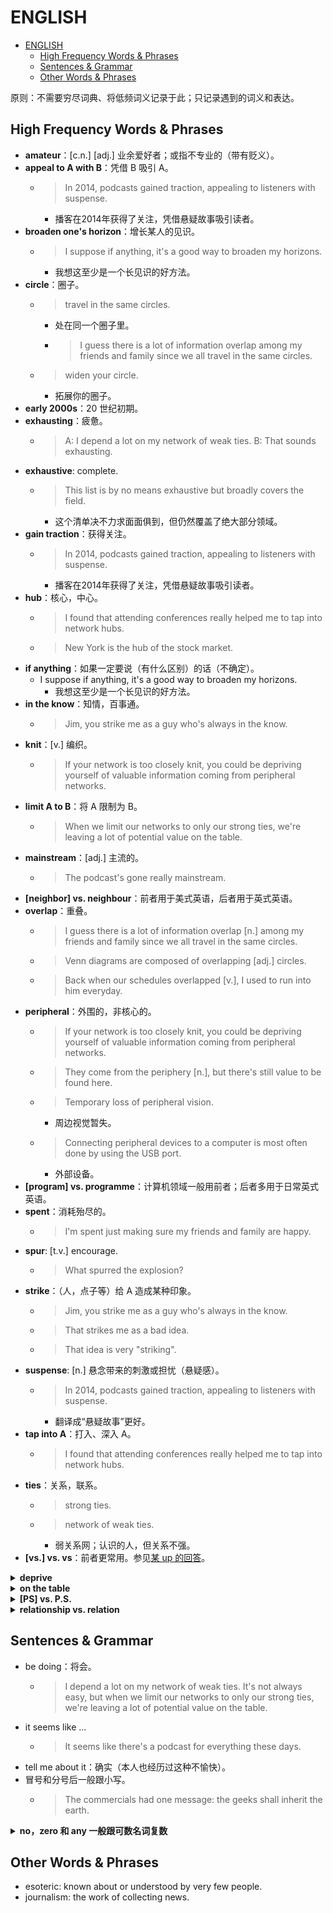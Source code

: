 # ENGLISH

- [ENGLISH](#english)
  - [High Frequency Words & Phrases](#high-frequency-words--phrases)
  - [Sentences & Grammar](#sentences--grammar)
  - [Other Words & Phrases](#other-words--phrases)

原则：不需要穷尽词典、将低频词义记录于此；只记录遇到的词义和表达。

## High Frequency Words & Phrases

- **amateur**：[c.n.] [adj.] 业余爱好者；或指不专业的（带有贬义）。
- **appeal to A with B**：凭借 B 吸引 A。
  - > In 2014, podcasts gained traction, appealing to listeners with suspense.
    - 播客在2014年获得了关注，凭借悬疑故事吸引读者。
- **broaden one's horizon**：增长某人的见识。
  - > I suppose if anything, it's a good way to broaden my horizons.
    - 我想这至少是一个长见识的好方法。
- **circle**：圈子。
  - > travel in the same circles.
    - 处在同一个圈子里。
    - > I guess there is a lot of information overlap among my friends and family since we all travel in the same circles.
  - > widen your circle.
    - 拓展你的圈子。
- **early 2000s**：20 世纪初期。
- **exhausting**：疲惫。
  - > A: I depend a lot on my network of weak ties. B: That sounds exhausting.
- **exhaustive**: complete.
  - > This list is by no means exhaustive but broadly covers the field.
    - 这个清单决不力求面面俱到，但仍然覆盖了绝大部分领域。
- **gain traction**：获得关注。
  - > In 2014, podcasts gained traction, appealing to listeners with suspense.
    - 播客在2014年获得了关注，凭借悬疑故事吸引读者。
- **hub**：核心，中心。
  - > I found that attending conferences really helped me to tap into network hubs.
  - > New York is the hub of the stock market.
- **if anything**：如果一定要说（有什么区别）的话（不确定）。
  - I suppose if anything, it's a good way to broaden my horizons.
    - 我想这至少是一个长见识的好方法。
- **in the know**：知情，百事通。
  - > Jim, you strike me as a guy who's always in the know.
- **knit**：[v.] 编织。
  - > If your network is too closely knit, you could be depriving yourself of valuable information coming from peripheral networks.
- **limit A to B**：将 A 限制为 B。
  - > When we limit our networks to only our strong ties, we're leaving a lot of potential value on the table.
- **mainstream**：[adj.] 主流的。
  - > The podcast's gone really mainstream.
- **[neighbor] vs. neighbour**：前者用于美式英语，后者用于英式英语。
- **overlap**：重叠。
  - > I guess there is a lot of information overlap [n.] among my friends and family since we all travel in the same circles.
  - > Venn diagrams are composed of overlapping [adj.] circles.
  - > Back when our schedules overlapped [v.], I used to run into him everyday.
- **peripheral**：外围的，非核心的。
  - > If your network is too closely knit, you could be depriving yourself of valuable information coming from peripheral networks.
  - > They come from the periphery [n.], but there's still value to be found here.
  - > Temporary loss of peripheral vision.
    - 周边视觉暂失。
  - > Connecting peripheral devices to a computer is most often done by using the USB port.
    - 外部设备。
- **[program] vs. programme**：计算机领域一般用前者；后者多用于日常英式英语。
- **spent**：消耗殆尽的。
  - > I'm spent just making sure my friends and family are happy.
- **spur**: [t.v.] encourage.
  - > What spurred the explosion?
- **strike**：（人，点子等）给 A 造成某种印象。
  - > Jim, you strike me as a guy who's always in the know.
  - > That strikes me as a bad idea.
  - > That idea is very "striking".
- **suspense**: [n.] 悬念带来的刺激或担忧（悬疑感）。
  - > In 2014, podcasts gained traction, appealing to listeners with suspense.
    - 翻译成“悬疑故事”更好。
- **tap into A**：打入、深入 A。
  - > I found that attending conferences really helped me to tap into network hubs.
- **ties**：关系，联系。
  - > strong ties.
  - > network of weak ties.
    - 弱关系网；认识的人，但关系不强。
- **[vs.] vs. vs**：前者更常用。参见[某 up 的回答](https://english.stackexchange.com/questions/5392/how-should-i-abbreviate-versus)。

<details>
<summary><b>deprive</b></summary>
<p>

- deprive of A：剥夺 A。
  - > Getting deprived of interactions with peers might lead to less developed social skills.
- deprive A of B：从 A 手上剥夺 B。
  - > If your network is too closely knit, you could be depriving yourself of valuable information coming from peripheral networks.
  - > If you work too hard, you're depriving yourself of downtime.
- 类形容词用法。
  - > Being sleep/oxygen/education deprived.
  - > She suffered minor oxygen deprivation [n.] during the fire.

</p>
</details>

<details>
<summary><b>on the table</b></summary>
<p>

- 可利用的（字面意思：放在桌上，想拿自取）。
  - > I depend a lot on my network of weak ties. It's not always easy, but when we limit our networks to only our strong ties, we're leaving a lot of potential value on the table.
  - > Is it a new promotion on the table?
    - Is that being offered?
- 还在商议（进行中）。
  - > It's still on the table.
  - > Giving me that promotion was never really on the table, was it?
    - 从没有真正考虑过给我升职。
  - > Well should you ever decide to give it another thought, the offer is still on the table.
    - 如果你还想再考虑下，那么这个提议仍然有效。
- 坐视不管。
  - > You shouldn't just leave them on the table.

</p>
</details>

<details>
<summary><b>[PS] vs. P.S.</b></summary>
<p>

我选择 PS。注意不加任何标点符号：

> PS Please show your friends this letter and the enclosed leaflet.

- 首先一定是大写的（capitalized）。
- Cambridge Dictionary 说：PS 是英式写法，P.S.（加了 periods）是美式写法；但“The Chicago Manual of Style”也推荐 PS。

</p>
</details>

<details>
<summary><b>relationship vs. relation</b></summary>
<p>

- relationship [c.n.] 更强调情感，relation 更强调工作。
  - > She doesn't really want a relationship with me.
- 国与国正式邦交，一定用 relations（注意是复数）。
  - > Canada and Britain have established diplomatic relations with North Korea.
- 国与国、人与人的一般关系：relations（注意是复数）或 relationship [c.n.] 都可以。工作方面倾向于前者，情感方面倾向于后者。
  - > We seek to improve relations between our two countries.
  - > The Chinese President has said the China will maintain its traditional friendly relationship with Bangladesh.
  - > Relations between workers and management are generally good.
  - > She has a close relationship with her daughter.
- 种族关系、劳资关系、公共关系：relation。
  - > We need to do more to promote good race relations.
  - > Nationalization in the transport industries produced neither outstanding industrial relations nor employee commitment.
- 物与物的关系：没区别。
- 存在一些固定搭配。
  - A bear no/little relation/relationship to B：A 与 B 关系不大。
    - > The lessons bear little relationship to the children's actual needs.
    - > The fee they are offering bears no relation to the amount of work involved.
  - sexual relationship
    - > He's never had a sexual relationship before.
  - blood relation/relative：有血缘关系的人。
    - > He could be the next-door neighbor, a friend, a blood relation.
  - public relations exercise：公关工作。
    - > It has been a public relations exercise for this week's by-elections.

[[ref]](http://www.kwuntung.net/tthp/topics/vocab/relationship.htm)

</p>
</details>

## Sentences & Grammar

- be doing：将会。
  - > I depend a lot on my network of weak ties. It's not always easy, but when we limit our networks to only our strong ties, we're leaving a lot of potential value on the table.
- it seems like ...
  - > It seems like there's a podcast for everything these days.
- tell me about it：确实（本人也经历过这种不愉快）。
- 冒号和分号后一般跟小写。
  - > The commercials had one message: the geeks shall inherit the earth.

<details>
<summary><b>no，zero 和 any 一般跟可数名词复数</b></summary>
<p>

- 对于不可数名词，显然是单数。
- 对于可数名词，一般是复数。
  - > Do we have any beer/glasses?
  - > No dogs allowed.
  - > zero people/degrees
- 存在用单数的固定搭配。
  - > no idea，no time，no doubt，no amount，no reason，no need，no problem，no way，no point，no use，no way，no evidence.
  - > There’s no time left, we have to go.
  - > No need to thank me, it was my pleasure.
  - > I have no idea what the answer is.
- 单数有时在逻辑上更合理。
  - > I have no wife.
  - 我们就是在谈单一的事物。
- 单数更适合于一些强调的场合。
  - > No player has won this award more than once.
  - > No man is happy without chocolate.

[[ref]](https://englishlessonsbrighton.co.uk/followed-singular-plural-noun/)

</p>
</details>

## Other Words & Phrases

- esoteric: known about or understood by very few people.
- journalism: the work of collecting news.
